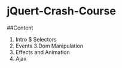 # jQuert-Crash-Course

##Content
1. Intro $ Selectors
2. Events
3.Dom Manipulation
4. Effects and Animation
5. Ajax
